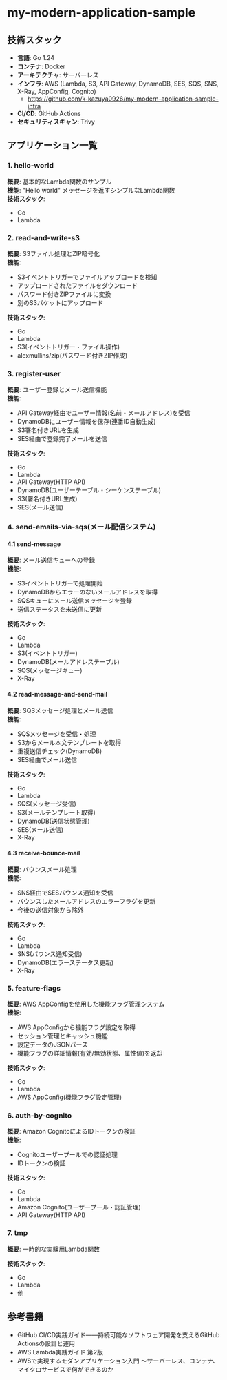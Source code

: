 # my-modern-application-sample

## 技術スタック

- **言語**: Go 1.24
- **コンテナ**: Docker
- **アーキテクチャ**: サーバーレス
- **インフラ**: AWS (Lambda, S3, API Gateway, DynamoDB, SES, SQS, SNS, X-Ray, AppConfig, Cognito)
  - https://github.com/k-kazuya0926/my-modern-application-sample-infra
- **CI/CD**: GitHub Actions
- **セキュリティスキャン**: Trivy

## アプリケーション一覧

### 1. hello-world
**概要**: 基本的なLambda関数のサンプル\
**機能**: "Hello world" メッセージを返すシンプルなLambda関数\
**技術スタック**:
- Go
- Lambda

### 2. read-and-write-s3
**概要**: S3ファイル処理とZIP暗号化\
**機能**:
- S3イベントトリガーでファイルアップロードを検知
- アップロードされたファイルをダウンロード
- パスワード付きZIPファイルに変換
- 別のS3バケットにアップロード

**技術スタック**:
- Go
- Lambda
- S3(イベントトリガー・ファイル操作)
- alexmullins/zip(パスワード付きZIP作成)

### 3. register-user
**概要**: ユーザー登録とメール送信機能\
**機能**:
- API Gateway経由でユーザー情報(名前・メールアドレス)を受信
- DynamoDBにユーザー情報を保存(連番ID自動生成)
- S3署名付きURLを生成
- SES経由で登録完了メールを送信

**技術スタック**:
- Go
- Lambda
- API Gateway(HTTP API)
- DynamoDB(ユーザーテーブル・シーケンステーブル)
- S3(署名付きURL生成)
- SES(メール送信)

### 4. send-emails-via-sqs(メール配信システム)

#### 4.1 send-message
**概要**: メール送信キューへの登録\
**機能**:
- S3イベントトリガーで処理開始
- DynamoDBからエラーのないメールアドレスを取得
- SQSキューにメール送信メッセージを登録
- 送信ステータスを未送信に更新

**技術スタック**:
- Go
- Lambda
- S3(イベントトリガー)
- DynamoDB(メールアドレステーブル)
- SQS(メッセージキュー)
- X-Ray

#### 4.2 read-message-and-send-mail
**概要**: SQSメッセージ処理とメール送信\
**機能**:
- SQSメッセージを受信・処理
- S3からメール本文テンプレートを取得
- 重複送信チェック(DynamoDB)
- SES経由でメール送信

**技術スタック**:
- Go
- Lambda
- SQS(メッセージ受信)
- S3(メールテンプレート取得)
- DynamoDB(送信状態管理)
- SES(メール送信)
- X-Ray

#### 4.3 receive-bounce-mail
**概要**: バウンスメール処理\
**機能**:
- SNS経由でSESバウンス通知を受信
- バウンスしたメールアドレスのエラーフラグを更新
- 今後の送信対象から除外

**技術スタック**:
- Go
- Lambda
- SNS(バウンス通知受信)
- DynamoDB(エラーステータス更新)
- X-Ray

### 5. feature-flags
**概要**: AWS AppConfigを使用した機能フラグ管理システム\
**機能**:
- AWS AppConfigから機能フラグ設定を取得
- セッション管理とキャッシュ機能
- 設定データのJSONパース
- 機能フラグの詳細情報(有効/無効状態、属性値)を返却

**技術スタック**:
- Go
- Lambda
- AWS AppConfig(機能フラグ設定管理)

### 6. auth-by-cognito
**概要**: Amazon CognitoによるIDトークンの検証\
**機能**:
- Cognitoユーザープールでの認証処理
- IDトークンの検証

**技術スタック**:
- Go
- Lambda
- Amazon Cognito(ユーザープール・認証管理)
- API Gateway(HTTP API)

### 7. tmp
**概要**: 一時的な実験用Lambda関数

**技術スタック**:
- Go
- Lambda
- 他

## 参考書籍

- GitHub CI/CD実践ガイド――持続可能なソフトウェア開発を支えるGitHub Actionsの設計と運用
- AWS Lambda実践ガイド 第2版
- AWSで実現するモダンアプリケーション入門 〜サーバーレス、コンテナ、マイクロサービスで何ができるのか

